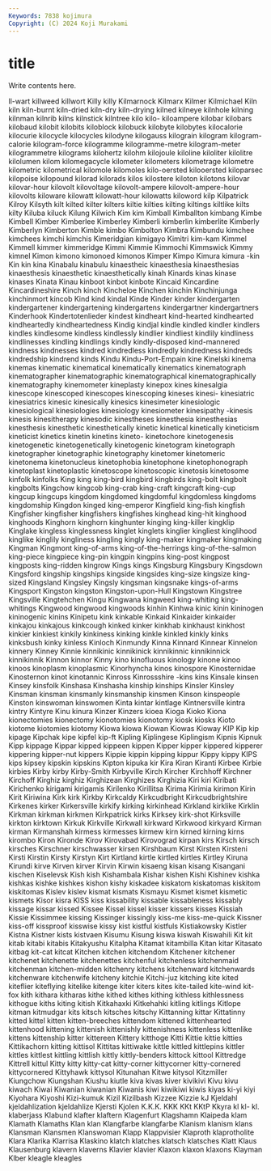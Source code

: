 ```yaml
---
Keywords: 7838 kojimura
Copyright: (C) 2024 Koji Murakami
---
```


# title

Write contents here.



ll-wart killweed killwort Killy killy Kilmarnock Kilmarx Kilmer Kilmichael
Kiln kiln kiln-burnt kiln-dried kiln-dry kiln-drying kilned kilneye kilnhole kilning
kilnman kilnrib kilns kilnstick kilntree kilo kilo- kiloampere kilobar kilobars
kilobaud kilobit kilobits kiloblock kilobuck kilobyte kilobytes kilocalorie kilocurie kilocycle
kilocycles kilodyne kilogauss kilograin kilogram kilogram-calorie kilogram-force kilogramme kilogramme-metre kilogram-meter
kilogrammetre kilograms kilohertz kilohm kilojoule kiloline kiloliter kilolitre kilolumen kilom
kilomegacycle kilometer kilometers kilometrage kilometre kilometric kilometrical kilomole kilomoles kilo-oersted
kilooersted kiloparsec kilopoise kilopound kilorad kilorads kilos kilostere kiloton kilotons
kilovar kilovar-hour kilovolt kilovoltage kilovolt-ampere kilovolt-ampere-hour kilovolts kiloware kilowatt kilowatt-hour
kilowatts kiloword kilp Kilpatrick Kilroy Kilsyth kilt kilted kilter kilters
kiltie kilties kilting kiltings kiltlike kilts kilty Kiluba kiluck Kilung
Kilwich Kim kim Kimball Kimballton kimbang Kimbe Kimbell Kimber Kimberlee
Kimberley Kimberli kimberlin kimberlite Kimberly Kimberlyn Kimberton Kimble kimbo Kimbolton
Kimbra Kimbundu kimchee kimchees kimchi kimchis Kimeridgian kimigayo Kimitri kim-kam
Kimmel Kimmell kimmer kimmeridge Kimmi Kimmie Kimmochi Kimmswick Kimmy kimnel
Kimon kimono kimonoed kimonos Kimper Kimpo Kimura kimura -kin Kin
kin kina Kinabalu kinabulu kinaestheic kinaesthesia kinaesthesias kinaesthesis kinaesthetic kinaesthetically
kinah Kinards kinas kinase kinases Kinata Kinau kinboot kinbot kinbote
Kincaid Kincardine Kincardineshire Kinch kinch Kincheloe Kinchen kinchin Kinchinjunga kinchinmort
kincob Kind kind kindal Kinde Kinder kinder kindergarten kindergartener kindergartening
kindergartens kindergartner kindergartners Kinderhook Kindertotenlieder kindest kindheart kind-hearted kindhearted kindheartedly
kindheartedness Kindig kindjal kindle kindled kindler kindlers kindles kindlesome kindless
kindlessly kindlier kindliest kindlily kindliness kindlinesses kindling kindlings kindly kindly-disposed
kind-mannered kindness kindnesses kindred kindredless kindredly kindredness kindreds kindredship kindrend
kinds Kindu Kindu-Port-Empain kine Kinelski kinema kinemas kinematic kinematical kinematically
kinematics kinematograph kinematographer kinematographic kinematographical kinematographically kinematography kinemometer kineplasty kinepox
kines kinesalgia kinescope kinescoped kinescopes kinescoping kineses kinesi- kinesiatric kinesiatrics
kinesic kinesically kinesics kinesimeter kinesiologic kinesiological kinesiologies kinesiology kinesiometer kinesipathy
-kinesis kinesis kinesitherapy kinesodic kinestheses kinesthesia kinesthesias kinesthesis kinesthetic kinesthetically
kinetic kinetical kinetically kineticism kineticist kinetics kinetin kinetins kineto- kinetochore
kinetogenesis kinetogenetic kinetogenetically kinetogenic kinetogram kinetograph kinetographer kinetographic kinetography kinetomer
kinetomeric kinetonema kinetonucleus kinetophobia kinetophone kinetophonograph kinetoplast kinetoplastic kinetoscope kinetoscopic
kinetosis kinetosome kinfolk kinfolks King king king-bird kingbird kingbirds king-bolt
kingbolt kingbolts Kingchow kingcob king-crab king-craft kingcraft king-cup kingcup kingcups
kingdom kingdomed kingdomful kingdomless kingdoms kingdomship Kingdon kinged king-emperor Kingfield
king-fish kingfish Kingfisher kingfisher kingfishers kingfishes kinghead king-hit kinghood kinghoods
Kinghorn kinghorn kinghunter kinging king-killer kingklip Kinglake kingless kinglessness kinglet
kinglets kinglier kingliest kinglihood kinglike kinglily kingliness kingling kingly king-maker
kingmaker kingmaking Kingman Kingmont king-of-arms king-of-the-herrings king-of-the-salmon king-piece kingpiece king-pin
kingpin kingpins king-post kingpost kingposts king-ridden kingrow Kings kings Kingsburg
Kingsbury Kingsdown Kingsford kingship kingships kingside kingsides king-size kingsize king-sized
Kingsland Kingsley Kingsly kingsman kingsnake kings-of-arms Kingsport Kingston kingston Kingston-upon-Hull
Kingstown Kingstree Kingsville Kingtehchen Kingu Kingwana kingweed king-whiting king-whitings Kingwood
kingwood kingwoods kinhin Kinhwa kinic kinin kininogen kininogenic kinins Kinipetu
kink kinkable Kinkaid Kinkaider kinkaider kinkajou kinkajous kinkcough kinked kinker
kinkhab kinkhaust kinkhost kinkier kinkiest kinkily kinkiness kinking kinkle kinkled
kinkly kinks kinksbush kinky kinless Kinloch Kinmundy Kinna Kinnard Kinnear
Kinnelon kinnery Kinney Kinnie kinnikinic kinnikinick kinnikinnic kinnikinnick kinnikinnik Kinnon
kinnor Kinny kino kinofluous kinology kinone kinoo kinoos kinoplasm kinoplasmic
Kinorhyncha kinos kinospore Kinosternidae Kinosternon kinot kinotannic Kinross Kinrossshire -kins
kins Kinsale kinsen Kinsey kinsfolk Kinshasa Kinshasha kinship kinships Kinsler
Kinsley Kinsman kinsman kinsmanly kinsmanship kinsmen Kinson kinspeople Kinston kinswoman
kinswomen Kinta kintar kintlage Kintnersville kintra kintry Kintyre Kinu kinura
Kinzer Kinzers kioea Kioga Kioko Kiona kionectomies kionectomy kionotomies kionotomy
kiosk kiosks Kioto kiotome kiotomies kiotomy Kiowa kiowa Kiowan Kiowas
Kioway KIP Kip kip kipage Kipchak kipe kipfel kip-ft Kipling
Kiplingese Kiplingism Kipnis Kipnuk Kipp kippage Kippar kipped kippeen kippen
Kipper kipper kippered kipperer kippering kipper-nut kippers Kippie kippin kipping
kippur Kippy kippy KIPS kips kipsey kipskin kipskins Kipton kipuka
kir Kira Kiran Kiranti Kirbee Kirbie kirbies Kirby kirby Kirby-Smith
Kirbyville Kirch Kircher Kirchhoff Kirchner Kirchoff Kirghiz kirghiz Kirghizean Kirghizes
Kirghizia Kiri kiri Kiribati Kirichenko kirigami kirigamis Kirilenko Kirillitsa Kirima
Kirimia kirimon Kirin Kirit Kiriwina Kirk kirk Kirkby Kirkcaldy Kirkcudbright
Kirkcudbrightshire Kirkenes kirker Kirkersville kirkify kirking kirkinhead Kirkland kirklike Kirklin
Kirkman kirkman kirkmen Kirkpatrick kirks Kirksey kirk-shot Kirksville kirkton kirktown
Kirkuk Kirkville Kirkwall kirkward Kirkwood kirkyard Kirman kirman Kirmanshah kirmess
kirmesses kirmew kirn kirned kirning kirns kirombo Kiron Kironde Kirov
Kirovabad Kirovograd kirpan kirs Kirsch kirsch kirsches Kirschner kirschwasser kirsen
Kirshbaum Kirst Kirsten Kirsteni Kirsti Kirstin Kirsty Kirstyn Kirt Kirtland
kirtle kirtled kirtles Kirtley Kiruna Kirundi kirve Kirven kirver Kirvin
Kirwin kisaeng kisan kisang Kisangani kischen Kiselevsk Kish kish Kishambala
Kishar kishen Kishi Kishinev kishka kishkas kishke kishkes kishon kishy
kiskadee kiskatom kiskatomas kiskitom kiskitomas Kislev kislev kismat kismats Kismayu
Kismet kismet kismetic kismets Kisor kisra KISS kiss kissability kissable
kissableness kissably kissage kissar kissed Kissee Kissel kissel kisser kissers
kisses Kissiah Kissie Kissimmee kissing Kissinger kissingly kiss-me kiss-me-quick Kissner
kiss-off kissproof kisswise kissy kist kistful kistfuls Kistiakowsky Kistler Kistna
Kistner kists kistvaen Kisumu Kisung kiswa kiswah Kiswahili Kit kit
kitab kitabi kitabis Kitakyushu Kitalpha Kitamat kitambilla Kitan kitar Kitasato
kitbag kit-cat kitcat Kitchen kitchen kitchendom Kitchener kitchener kitchenet kitchenette
kitchenettes kitchenful kitchenless kitchenmaid kitchenman kitchen-midden kitchenry kitchens kitchenward kitchenwards
kitchenware kitchenwife kitcheny kitchie Kitchi-juz kitching kite kited kiteflier kiteflying
kitelike kitenge kiter kiters kites kite-tailed kite-wind kit-fox kith kithara
kitharas kithe kithed kithes kithing kithless kithlessness kithogue kiths kiting
kitish Kitkahaxki Kitkehahki kitling kitlings Kitlope kitman kitmudgar kits kitsch
kitsches kitschy Kittanning kittar Kittatinny kitted kittel kitten kitten-breeches kittendom
kittened kittenhearted kittenhood kittening kittenish kittenishly kittenishness kittenless kittenlike kittens
kittenship kitter kittereen Kittery kitthoge Kitti Kittie kittie kitties Kittikachorn
kitting kittisol Kittitas kittiwake kittle kittled kittlepins kittler kittles kittlest
kittling kittlish kittly kittly-benders kittock kittool Kittredge Kittrell kittul Kitty
kitty kitty-cat kitty-corner kittycorner kitty-cornered kittycornered Kittyhawk kittysol Kitunahan Kitwe
kitysol Kitzmiller Kiungchow Kiungshan Kiushu kiutle kiva kivas kiver kivikivi
Kivu kivu kiwach Kiwai Kiwanian kiwanian Kiwanis kiwi kiwikiwi kiwis
kiyas ki-yi kiyi Kiyohara Kiyoshi Kizi-kumuk Kizil Kizilbash Kizzee Kizzie
kJ Kjeldahl kjeldahlization kjeldahlize Kjersti Kjolen K.K.K. KKK KKt KKtP
Kkyra kl kl- kl. klaberjass Klabund klafter klaftern Klagenfurt Klagshamn
Klaipeda klam Klamath Klamaths Klan klan Klangfarbe klangfarbe Klanism klanism
klans Klansman Klansmen Klanswoman Klapp Klappvisier Klaproth klaprotholite Klara Klarika
Klarrisa Klaskino klatch klatches klatsch klatsches Klatt Klaus Klausenburg klavern
klaverns Klavier klavier Klaxon klaxon klaxons Klayman Klber kleagle kleagles
